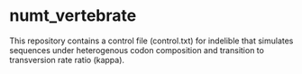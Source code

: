 # numt_vertebrate

This repository contains a control file (control.txt) for indelible that simulates sequences under heterogenous codon composition and transition to transversion rate ratio (kappa).
